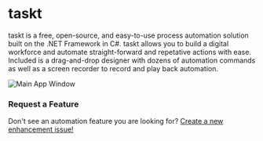 
# taskt
taskt is a free, open-source, and easy-to-use process automation solution built on the .NET Framework in C#.  taskt allows you to build a digital workforce and automate straight-forward and repetative actions with ease.  Included is a drag-and-drop designer with dozens of automation commands as well as a screen recorder to record and play back automation.

![Main App Window](https://i.imgur.com/BbaGB75.png)



### Request a Feature
Don't see an automation feature you are looking for?  [Create a new enhancement issue!](https://github.com/saucepleez/taskt/issues/new)
